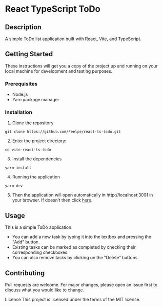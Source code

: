 # React TypeScript ToDo

## Description

A simple ToDo list application built with React, Vite, and TypeScript.

## Getting Started

These instructions will get you a copy of the project up and running on your local machine for development and testing purposes.

### Prerequisites
- Node.js
- Yarn package manager

### Installation

1. Clone the repository

```
git clone https://github.com/Feelpe/react-ts-todo.git
```

2. Enter the project directory:

```
cd vite-react-ts-todo
```

3. Install the dependencies

```
yarn install
```

4. Running the application

```
yarn dev
```

5. Then the application will open automatically in http://localhost:3001 in your browser. If doesn't then click [here](http://localhost:3001).

## Usage

This is a simple ToDo application.

- You can add a new task by typing it into the textbox and pressing the "Add" button.
- Existing tasks can be marked as completed by checking their corresponding checkboxes.
- You can also remove tasks by clicking on the "Delete" buttons.

## Contributing

Pull requests are welcome. For major changes, please open an issue first to discuss what you would like to change.

License
This project is licensed under the terms of the MIT license.

